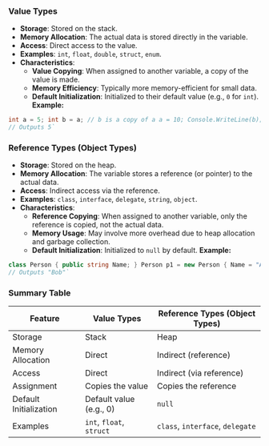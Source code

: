 ### Value Types

- **Storage**: Stored on the stack.
- **Memory Allocation**: The actual data is stored directly in the variable.
- **Access**: Direct access to the value.
- **Examples**: `int`, `float`, `double`, `struct`, `enum`.
- **Characteristics**:
    - **Value Copying**: When assigned to another variable, a copy of the value is made.
    - **Memory Efficiency**: Typically more memory-efficient for small data.
    - **Default Initialization**: Initialized to their default value (e.g., `0` for `int`).
**Example:**
```csharp
int a = 5; int b = a; // b is a copy of a a = 10; Console.WriteLine(b); 
// Outputs 5`
```
### Reference Types (Object Types)
- **Storage**: Stored on the heap.
- **Memory Allocation**: The variable stores a reference (or pointer) to the actual data.
- **Access**: Indirect access via the reference.
- **Examples**: `class`, `interface`, `delegate`, `string`, `object`.
- **Characteristics**:
    - **Reference Copying**: When assigned to another variable, only the reference is copied, not the actual data.
    - **Memory Usage**: May involve more overhead due to heap allocation and garbage collection.
    - **Default Initialization**: Initialized to `null` by default.
**Example:**
```csharp
class Person { public string Name; } Person p1 = new Person { Name = "Alice" }; Person p2 = p1; // p2 references the same object as p1 p1.Name = "Bob"; Console.WriteLine(p2.Name); 
// Outputs "Bob"`
```
### Summary Table

| Feature                | Value Types              | Reference Types (Object Types)   |
| ---------------------- | ------------------------ | -------------------------------- |
| Storage                | Stack                    | Heap                             |
| Memory Allocation      | Direct                   | Indirect (reference)             |
| Access                 | Direct                   | Indirect (via reference)         |
| Assignment             | Copies the value         | Copies the reference             |
| Default Initialization | Default value (e.g., 0)  | `null`                           |
| Examples               | `int`, `float`, `struct` | `class`, `interface`, `delegate` |
